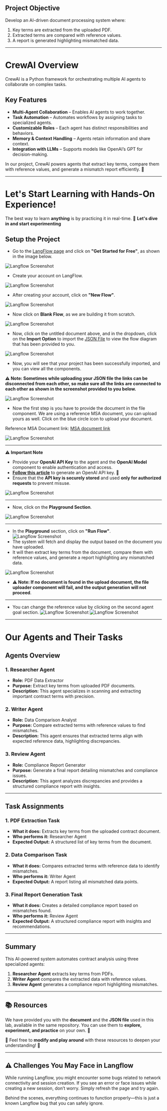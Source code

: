 ## Project Objective

Develop an AI-driven document processing system where:  

1. Key terms are extracted from the uploaded PDF.  
2. Extracted terms are compared with reference values.  
3. A report is generated highlighting mismatched data.  

---
# CrewAI Overview

CrewAI is a Python framework for orchestrating multiple AI agents to collaborate on complex tasks.

## Key Features  
- **Multi-Agent Collaboration** – Enables AI agents to work together.  
- **Task Automation** – Automates workflows by assigning tasks to specialized agents.  
- **Customizable Roles** – Each agent has distinct responsibilities and behaviors.  
- **Memory & Context Handling** – Agents retain information and share context.  
- **Integration with LLMs** – Supports models like OpenAI’s GPT for decision-making.  

In our project, CrewAI powers agents that extract key terms, compare them with reference values, and generate a mismatch report efficiently. 🚀

---

# **Let's Start Learning with Hands-On Experience!**  

The best way to learn **anything** is by practicing it in real-time.
🚀 **Let's dive in and start experimenting**  


## Setup the Project

- Go to the [LangFlow page](https://www.langflow.org) and click on **"Get Started for Free"**, as shown in the image below.

![Langflow Screenshot](./Images/Screenshot%20(1515).png)

- Create your account on LangFlow.

![Langflow Screenshot](./Images/Screenshot%20(1516).png)

- After creating your account, click on **"New Flow"**.

![Langflow Screenshot](./Images/Screenshot%20(1517).png)

- Now click on **Blank Flow**, as we are building it from scratch.

![Langflow Screenshot](./Images/Screenshot%20(1518).png)

- Now, click on the untitled document above, and in the dropdown, click on the **Import Option** to import the [JSON File](https://drive.google.com/file/d/1q2eLOkk40CCYvdF2iRKiKWszI-LIalfH/view?usp=sharing) to view the flow diagram that has been provided to you.

![Langflow Screenshot](./Images/Screenshot%20(1520).png)

- Now, you will see that your project has been successfully imported, and you can view all the components.

**⚠️ Note: Sometimes while uploading your JSON file the links can be disconnected from each other, so make sure all the links are connected to each other as shown in the screenshot provided to you below.**

![Langflow Screenshot](./Images/Screenshot%20(1823).png)

- Now the first step is you have to provide the document in the file component. We are using a reference MSA document, you can upload yours as well. Click on the blue circle icon to upload your document.

Reference MSA Document link: [MSA document link](https://drive.google.com/file/d/142cTmwtzkly2SkAhgwGwAJ-xKo4B4Ogk/view?usp=drive_link)

![Langflow Screenshot](./Images/Screenshot%20(1780).png)

---

⚠️ **Important Note**  
- Provide your **OpenAI API Key** to the agent and the **OpenAI Model** component to enable authentication and access.  
- **[Follow this article](https://github.com/initmahesh/MLAI-community-labs/tree/main/Class-Labs/Lab-0(Pre-requisites))** to generate an OpenAI API key. 🔑  
- Ensure that the **API key is securely stored** and used **only for authorized requests** to prevent misuse.  

![Langflow Screenshot](./Images/Screenshot%20(1776).png)

---

- Now, click on the **Playground Section**.

![Langflow Screenshot](./Images/Screenshot%20(1777).png)

---

- In the **Playground** section, click on **"Run Flow"**.  
![Langflow Screenshot](./Images/Screenshot%20(1778).png)
- The system will fetch and display the output based on the document you have uploaded.  
- It will then extract key terms from the document, compare them with reference values, and generate a report highlighting any mismatched data.  


![Langflow Screenshot](./Images/Screenshot%20(1779).png)

- **⚠️ Note: If no document is found in the upload document, the file uploader component will fail, and the output generation will not proceed**.
---

- You can change the reference value by clicking on the second agent goal section. 
![Langflow Screenshot](./Images/Screenshot%20(1781).png) 
![Langflow Screenshot](./Images/Screenshot%20(1782).png) 

---
# Our Agents and Their Tasks  

## Agents Overview  

### 1. **Researcher Agent**  
- **Role:** PDF Data Extractor  
- **Purpose:** Extract key terms from uploaded PDF documents.  
- **Description:** This agent specializes in scanning and extracting important contract terms with precision.  
  

### 2. **Writer Agent**  
- **Role:** Data Comparison Analyst  
- **Purpose:** Compare extracted terms with reference values to find mismatches.  
- **Description:** This agent ensures that extracted terms align with expected reference data, highlighting discrepancies.  
  

### 3. **Review Agent**  
- **Role:** Compliance Report Generator  
- **Purpose:** Generate a final report detailing mismatches and compliance issues.  
- **Description:** This agent analyzes discrepancies and provides a structured compliance report with insights.  
  

---  

## Task Assignments  

### 1. **PDF Extraction Task**  
- **What it does:** Extracts key terms from the uploaded contract document.  
- **Who performs it:** Researcher Agent  
- **Expected Output:** A structured list of key terms from the document.  

### 2. **Data Comparison Task**  
- **What it does:** Compares extracted terms with reference data to identify mismatches.  
- **Who performs it:** Writer Agent  
- **Expected Output:** A report listing all mismatched data points.  

### 3. **Final Report Generation Task**  
- **What it does:** Creates a detailed compliance report based on mismatches found.  
- **Who performs it:** Review Agent  
- **Expected Output:** A structured compliance report with insights and recommendations.  

---  

## Summary  

This AI-powered system automates contract analysis using three specialized agents:  
1. **Researcher Agent** extracts key terms from PDFs.  
2. **Writer Agent** compares the extracted data with reference values.  
3. **Review Agent** generates a compliance report highlighting mismatches.  

---  



## 📚 Resources  

We have provided you with the **document** and the **JSON file** used in this lab, available in the same repository. You can use them to **explore, experiment, and practice** on your own. 🚀  

🔗 Feel free to **modify and play around** with these resources to deepen your understanding! 🎯  




---

## ⚠️ Challenges You May Face in Langflow
While running Langflow, you might encounter some bugs related to network connectivity and session creation. If you see an error or face issues while creating a new session, don’t worry. Simply refresh the page and try again.

Behind the scenes, everything continues to function properly—this is just a known Langflow bug that you can safely ignore.




